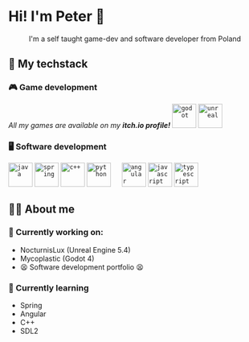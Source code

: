 <h1>Hi! I'm Peter 👋</h1>

<p align="center" size=24pt>I'm a self taught game-dev and software developer from Poland</p>

<div id="techstack">
    <h2>🔧 My techstack</h2>
    <h3>🎮 Game development</h3>
    <i>All my games are available on my <b href="https://forklovee.itch.io/">itch.io profile!</b></i>
    <code><img height="48" alt="godot" src="https://user-images.githubusercontent.com/25181517/193427942-3abc320a-1c9e-4316-bac0-cb8b280b669f.png"></code>
    <code><img height="48" alt="unreal" src="https://github.com/marwin1991/profile-technology-icons/assets/136815194/8470f340-0495-47c2-a95c-3c873e329c00"></code>
    <h3>🖥️ Software development</h3>
    <code><img height="48" alt="java" src="https://user-images.githubusercontent.com/25181517/117201156-9a724800-adec-11eb-9a9d-3cd0f67da4bc.png"></code>
    <code><img height="48" alt="spring" src="https://user-images.githubusercontent.com/25181517/117201470-f6d56780-adec-11eb-8f7c-e70e376cfd07.png"></code>
    <code><img height="48" alt="c++" src="https://user-images.githubusercontent.com/25181517/192106073-90fffafe-3562-4ff9-a37e-c77a2da0ff58.png"></code>
    <code><img height="48" alt="python" src="https://user-images.githubusercontent.com/25181517/183423507-c056a6f9-1ba8-4312-a350-19bcbc5a8697.png"></code>
    &emsp;
    <code><img height="48" alt="angular" src="https://user-images.githubusercontent.com/25181517/183890595-779a7e64-3f43-4634-bad2-eceef4e80268.png"></code>
    <code><img height="48" alt="javascript" src="https://user-images.githubusercontent.com/25181517/117447155-6a868a00-af3d-11eb-9cfe-245df15c9f3f.png"></code>
    <code><img height="48" alt="typescript" src="https://user-images.githubusercontent.com/25181517/183890598-19a0ac2d-e88a-4005-a8df-1ee36782fde1.png"></code>
</div>

<div id="about-me">
    <h2>💁‍♂️ About me</h2>
    <h3>🔭 Currently working on:</h3>
    <ul>
      <li>NocturnisLux (Unreal Engine 5.4)</li>
      <li>Mycoplastic (Godot 4)</li>
      <li>😫 Software development portfolio 😫</li>
    </ul>
    <h3>🌱 Currently learning</h3>
    <ul>
        <li>Spring</li>
        <li>Angular</li>
        <li>C++</li>
        <li>SDL2</li>
    </ul>
</div>

